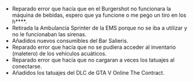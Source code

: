 - Reparado error que hacía que en el Burgershot no funcionara la máquina de bebidas, espero que ya funcione o me pego un tiro en los h****.
- Retirada la Ambulancia Sprinter de la EMS porque no se iba a utilizar y no le funcionaban las sirenas.
- Añadidos nuevos consumibles del Bar Salieris.
- Reparado error que hacía que no se pudiera acceder al inventario (maletero) de los vehículos acuáticos.
- Reparado error que hacía que no cargaran a veces los tatuajes al conectarse.
- Añadidos los tatuajes del DLC de GTA V Online The Contract.
